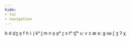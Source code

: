 ```yaml
---
hide:
- toc
- navigation
---
```

b
d
d̠ʒ
e̞
f
h
iː
j
kʰ
l̪
m
n
o̞
pʰ
r̪
s
tʰ
t̠ʃʰ
uː
v
z
æ
ɒː
ɡ
ɢʁ
ʃ
ʒ
ʔ
χ
